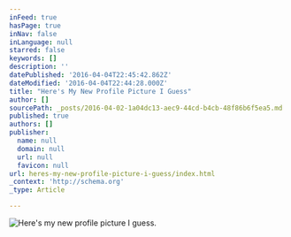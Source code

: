 ```yaml
---
inFeed: true
hasPage: true
inNav: false
inLanguage: null
starred: false
keywords: []
description: ''
datePublished: '2016-04-04T22:45:42.862Z'
dateModified: '2016-04-04T22:44:28.000Z'
title: "Here's My New Profile Picture I Guess"
author: []
sourcePath: _posts/2016-04-02-1a04dc13-aec9-44cd-b4cb-48f86b6f5ea5.md
published: true
authors: []
publisher:
  name: null
  domain: null
  url: null
  favicon: null
url: heres-my-new-profile-picture-i-guess/index.html
_context: 'http://schema.org'
_type: Article

---
```

![Here's my new profile picture I guess.](https://s3-us-west-2.amazonaws.com/the-grid-img/p/1a66c9f7a0a3393edeb4ffae931885ad5a0f6507.png)